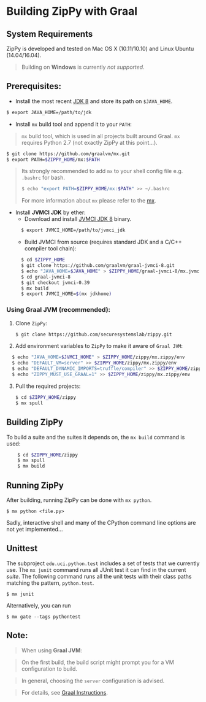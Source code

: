 
# Building ZipPy with Graal

## System Requirements

ZipPy is developed and tested on Mac OS X (10.11/10.10) and Linux Ubuntu (14.04/16.04).
> Building on **Windows** is currently *not supported*.

## Prerequisites:

* Install the most recent [JDK 8](http://www.oracle.com/technetwork/java/javase/downloads/jdk8-downloads-2133151.html) and store its path on `$JAVA_HOME`.
```sh
$ export JAVA_HOME=/path/to/jdk
```

* Install `mx` build tool and append it to your `PATH`:
> `mx` build tool, which is used in all projects built around Graal. `mx` requires Python 2.7 (not exactly ZipPy at this point...).

```sh
$ git clone https://github.com/graalvm/mx.git
$ export PATH=$ZIPPY_HOME/mx:$PATH
```
> Its strongly recommended to add `mx` to your shell config file e.g. `.bashrc` for bash.
>```sh
> $ echo "export PATH=$ZIPPY_HOME/mx:$PATH" >> ~/.bashrc
>```
> For more information about `mx` please refer to the [mx](https://github.com/graalvm/mx).

* Install **JVMCI JDK** by ether:
  * Download and install [JVMCI JDK 8](http://www.oracle.com/technetwork/oracle-labs/program-languages/downloads/index.html) binary.
  ```sh
    $ export JVMCI_HOME=/path/to/jvmci_jdk
  ```
  * Build JVMCI from source (requires standard JDK and a C/C++ compiler tool chain):
  ```sh
    $ cd $ZIPPY_HOME
    $ git clone https://github.com/graalvm/graal-jvmci-8.git
    $ echo "JAVA_HOME=$JAVA_HOME" > $ZIPPY_HOME/graal-jvmci-8/mx.jvmci/env
    $ cd graal-jvmci-8
    $ git checkout jvmci-0.39
    $ mx build
    $ export JVMCI_HOME=$(mx jdkhome)
  ```

### Using Graal JVM (recommended):

1. Clone `ZipPy`:
      ```sh
      $ git clone https://github.com/securesystemslab/zippy.git
      ```

2. Add environment variables to `ZipPy` to make it aware of `Graal JVM`:

  ```sh
    $ echo "JAVA_HOME=$JVMCI_HOME" > $ZIPPY_HOME/zippy/mx.zippy/env
    $ echo "DEFAULT_VM=server" >> $ZIPPY_HOME/zippy/mx.zippy/env
    $ echo "DEFAULT_DYNAMIC_IMPORTS=truffle/compiler" >> $ZIPPY_HOME/zippy/mx.zippy/env
    $ echo "ZIPPY_MUST_USE_GRAAL=1" >> $ZIPPY_HOME/zippy/mx.zippy/env
  ```

3. Pull the required projects:
      ```sh
      $ cd $ZIPPY_HOME/zippy
      $ mx spull
      ```

## Building ZipPy

To build a suite and the suites it depends on, the `mx build` command is used:
```sh
    $ cd $ZIPPY_HOME/zippy
    $ mx spull
    $ mx build
```

## Running ZipPy

After building, running ZipPy can be done with `mx python`.

    $ mx python <file.py>

Sadly, interactive shell and many of the CPython command line options are not yet implemented...

## Unittest

The subproject `edu.uci.python.test` includes a set of tests that we currently use. The `mx junit` command runs all JUnit test it can find in the current _suite_. The following command runs all the unit tests with their class paths matching the pattern, `python.test`.

    $ mx junit

Alternatively, you can run

    $ mx gate --tags pythontest



## Note:

> When using **Graal JVM**:

> On the first build, the build script might prompt you for a VM configuration to build.

> In general, choosing the `server` configuration is advised.

> For details, see [Graal Instructions](https://wiki.openjdk.java.net/display/Graal/Instructions).
